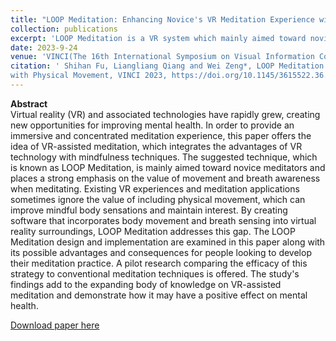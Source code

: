 ```yaml
---
title: "LOOP Meditation: Enhancing Novice's VR Meditation Experience with Physical Movement"
collection: publications
excerpt: 'LOOP Meditation is a VR system which mainly aimed toward novice meditators and places a strong emphasis on the value of movement and breath awareness when meditating.'
date: 2023-9-24
venue: 'VINCI(The 16th International Symposium on Visual Information Communication and Interaction)'
citation: ' Shihan Fu, Liangliang Qiang and Wei Zeng*, LOOP Meditation: Enhancing Novice’s VR Meditation Experience
with Physical Movement, VINCI 2023, https://doi.org/10.1145/3615522.36.'
---
```

**Abstract**   
Virtual reality (VR) and associated technologies have rapidly grew, creating new opportunities for improving mental health. In order to provide an immersive and concentrated meditation experience, this paper offers the idea of VR-assisted meditation, which integrates the advantages of VR technology with mindfulness techniques. The suggested technique, which is known as LOOP Meditation, is mainly aimed toward novice meditators and places a strong emphasis on the value of movement and breath awareness when meditating. Existing VR experiences and meditation applications sometimes ignore the value of including physical movement, which can improve mindful body sensations and maintain interest. By creating software that incorporates body movement and breath sensing into virtual reality surroundings, LOOP Meditation addresses this gap. 
The LOOP Meditation design and implementation are examined in this paper along with its possible advantages and consequences for people looking to develop their meditation practice. A pilot research comparing the efficacy of this strategy to conventional meditation techniques is offered. The study's findings add to the expanding body of knowledge on VR-assisted meditation and demonstrate how it may have a positive effect on mental health.

[Download paper here](files/VINCI2023_LOOP_Meditation.pdf)

<!--Recommended citation: Your Name, You. (2010). "Paper Title Number 2." <i>Journal 1</i>. 1(2).-->
